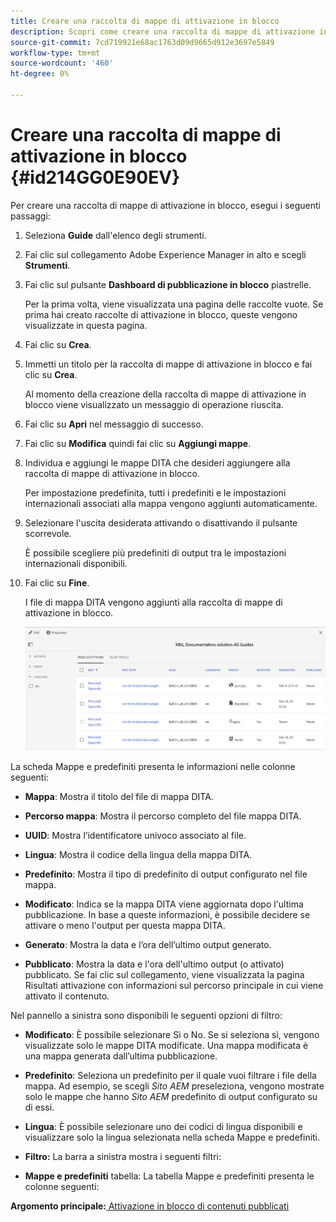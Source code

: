 ```yaml
---
title: Creare una raccolta di mappe di attivazione in blocco
description: Scopri come creare una raccolta di mappe di attivazione in blocco
source-git-commit: 7cd719921e68ac1763d09d9665d912e3697e5849
workflow-type: tm+mt
source-wordcount: '460'
ht-degree: 0%

---
```



# Creare una raccolta di mappe di attivazione in blocco {#id214GG0E90EV}

Per creare una raccolta di mappe di attivazione in blocco, esegui i seguenti passaggi:

1. Seleziona **Guide** dall&#39;elenco degli strumenti.

1. Fai clic sul collegamento Adobe Experience Manager in alto e scegli **Strumenti**.

1. Fai clic sul pulsante **Dashboard di pubblicazione in blocco** piastrelle.

   Per la prima volta, viene visualizzata una pagina delle raccolte vuote. Se prima hai creato raccolte di attivazione in blocco, queste vengono visualizzate in questa pagina.

1. Fai clic su **Crea**.

1. Immetti un titolo per la raccolta di mappe di attivazione in blocco e fai clic su **Crea**.

   Al momento della creazione della raccolta di mappe di attivazione in blocco viene visualizzato un messaggio di operazione riuscita.

1. Fai clic su **Apri** nel messaggio di successo.

1. Fai clic su **Modifica** quindi fai clic su **Aggiungi mappe**.

1. Individua e aggiungi le mappe DITA che desideri aggiungere alla raccolta di mappe di attivazione in blocco.

   Per impostazione predefinita, tutti i predefiniti e le impostazioni internazionali associati alla mappa vengono aggiunti automaticamente.

1. Selezionare l&#39;uscita desiderata attivando o disattivando il pulsante scorrevole.

   È possibile scegliere più predefiniti di output tra le impostazioni internazionali disponibili.

1. Fai clic su **Fine**.

   I file di mappa DITA vengono aggiunti alla raccolta di mappe di attivazione in blocco.

   ![](images/bulk-activation-collection-created.png)


La scheda Mappe e predefiniti presenta le informazioni nelle colonne seguenti:

- **Mappa**: Mostra il titolo del file di mappa DITA.
- **Percorso mappa**: Mostra il percorso completo del file mappa DITA.

- **UUID**: Mostra l’identificatore univoco associato al file.

- **Lingua**: Mostra il codice della lingua della mappa DITA.
- **Predefinito**: Mostra il tipo di predefinito di output configurato nel file mappa.
- **Modificato**: Indica se la mappa DITA viene aggiornata dopo l&#39;ultima pubblicazione. In base a queste informazioni, è possibile decidere se attivare o meno l&#39;output per questa mappa DITA.
- **Generato**: Mostra la data e l’ora dell’ultimo output generato.
- **Pubblicato**: Mostra la data e l&#39;ora dell&#39;ultimo output \(o attivato\) pubblicato. Se fai clic sul collegamento, viene visualizzata la pagina Risultati attivazione con informazioni sul percorso principale in cui viene attivato il contenuto.


Nel pannello a sinistra sono disponibili le seguenti opzioni di filtro:

- **Modificato**: È possibile selezionare Sì o No. Se si seleziona sì, vengono visualizzate solo le mappe DITA modificate. Una mappa modificata è una mappa generata dall’ultima pubblicazione.
- **Predefinito**: Seleziona un predefinito per il quale vuoi filtrare i file della mappa. Ad esempio, se scegli *Sito AEM* preseleziona, vengono mostrate solo le mappe che hanno *Sito AEM* predefinito di output configurato su di essi.
- **Lingua**: È possibile selezionare uno dei codici di lingua disponibili e visualizzare solo la lingua selezionata nella scheda Mappe e predefiniti.

- **Filtro:** La barra a sinistra mostra i seguenti filtri:
- **Mappe e predefiniti** tabella: La tabella Mappe e predefiniti presenta le colonne seguenti:

**Argomento principale:**[ Attivazione in blocco di contenuti pubblicati](conf-bulk-activation.md)

